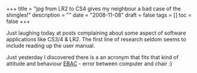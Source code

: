 +++
title = "jpg from LR2 to CS4  gives my neighbour a bad case of the shingles!"
description = ""
date = "2008-11-08"
draft = false
tags = []
toc = false
+++

Just laughing today at posts complaining about some aspect of software applications like CS3/4 & LR2. The first line of research seldom seems to include reading up the user manual.

Just yesterday I discovered there is a an acronym that fits that kind of attitude and behaviour  [EBAC](https://acronyms.thefreedictionary.com/Error+Between+Chair+and+Computer%22%3EEBCAC%3C/a%3E) - error between computer and chair :)